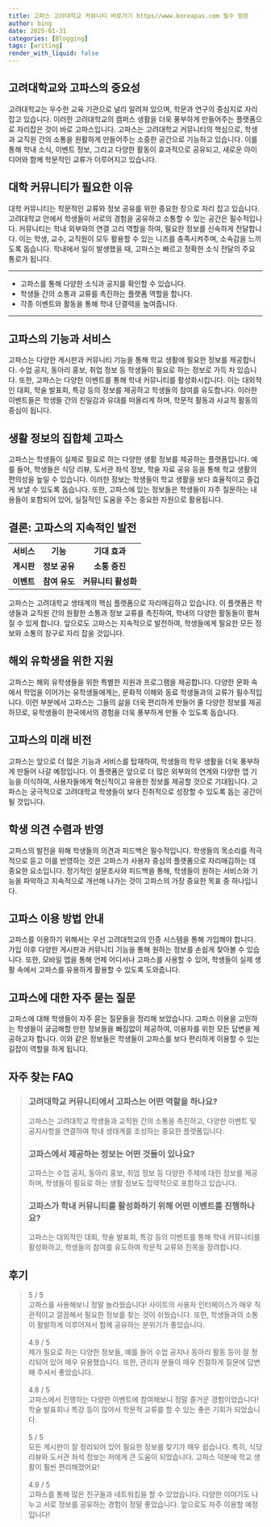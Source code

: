 ```yaml
---
title: 고파스 고려대학교 커뮤니티 바로가기 https//www.koreapas.com 필수 방문
author: bing
date: 2025-01-31
categories: [Blogging]
tags: [writing]
render_with_liquid: false
---
```



<h2 id='고려대학교와 고파스의 중요성'>고려대학교와 고파스의 중요성</h2>

<p>고려대학교는 우수한 교육 기관으로 널리 알려져 있으며, 학문과 연구의 중심지로 자리잡고 있습니다. 이러한 고려대학교의 캠퍼스 생활을 더욱 풍부하게 만들어주는 플랫폼으로 자리잡은 것이 바로 고파스입니다. 고파스는 고려대학교 커뮤니티의 핵심으로, 학생과 교직원 간의 소통을 원활하게 만들어주는 소중한 공간으로 기능하고 있습니다. 이를 통해 학내 소식, 이벤트 정보, 그리고 다양한 활동이 효과적으로 공유되고, 새로운 아이디어와 함께 학문적인 교류가 이루어지고 있습니다.</p>

<h2 id='대학 커뮤니티가 필요한 이유'>대학 커뮤니티가 필요한 이유</h2>

<p>대학 커뮤니티는 학문적인 교류와 정보 공유를 위한 중요한 장으로 자리 잡고 있습니다. 고려대학교 안에서 학생들이 서로의 경험을 공유하고 소통할 수 있는 공간은 필수적입니다. 커뮤니티는 학내 외부와의 연결 고리 역할을 하여, 필요한 정보를 신속하게 전달합니다. 이는 학생, 교수, 교직원이 모두 활용할 수 있는 니즈를 충족시켜주며, 소속감을 느끼도록 돕습니다. 학내에서 일이 발생했을 때, 고파스는 빠르고 정확한 소식 전달의 주요 통로가 됩니다.</p>

<hr />

<ul>
    <li>고파스를 통해 다양한 소식과 공지를 확인할 수 있습니다.</li>
    <li>학생들 간의 소통과 교류를 촉진하는 플랫폼 역할을 합니다.</li>
    <li>각종 이벤트와 활동을 통해 학내 단결력을 높여줍니다.</li>
</ul>

<hr />

<h2 id='고파스의 기능과 서비스'>고파스의 기능과 서비스</h2>

<p>고파스는 다양한 게시판과 커뮤니티 기능을 통해 학교 생활에 필요한 정보를 제공합니다. 수업 공지, 동아리 홍보, 취업 정보 등 학생들이 필요로 하는 정보로 가득 차 있습니다. 또한, 고파스는 다양한 이벤트를 통해 학내 커뮤니티를 활성화시킵니다. 이는 대외적인 대회, 학술 발표회, 특강 등의 정보를 제공하고 학생들의 참여를 유도합니다. 이러한 이벤트들은 학생들 간의 친밀감과 유대를 떠올리게 하며, 학문적 활동과 사교적 활동의 중심이 됩니다.</p>

<h2 id='생활 정보의 집합체 고파스'>생활 정보의 집합체 고파스</h2>

<p>고파스는 학생들이 실제로 필요로 하는 다양한 생활 정보를 제공하는 플랫폼입니다. 예를 들어, 학생들은 식당 리뷰, 도서관 좌석 정보, 학술 자료 공유 등을 통해 학교 생활의 편의성을 높일 수 있습니다. 이러한 정보는 학생들이 학교 생활을 보다 효율적이고 즐겁게 보낼 수 있도록 돕습니다. 또한, 고파스에 있는 정보들은 학생들이 자주 질문하는 내용들이 포함되어 있어, 실질적인 도움을 주는 중요한 자원으로 활용됩니다.</p>

<h2 id='결론: 고파스의 지속적인 발전'>결론: 고파스의 지속적인 발전</h2>

<table>
    <tr>
        <td style="text-align: center; height: 17px;"><b>서비스</b></td>
        <td style="text-align: center; height: 17px;"><b>기능</b></td>
        <td style="text-align: center; height: 17px;"><b>기대 효과</b></td>
    </tr>
    <tr>
        <td style="text-align: center; height: 17px;"><b>게시판</b></td>
        <td style="text-align: center; height: 17px;"><b>정보 공유</b></td>
        <td style="text-align: center; height: 17px;"><b>소통 증진</b></td>
    </tr>
    <tr>
        <td style="text-align: center; height: 17px;"><b>이벤트</b></td>
        <td style="text-align: center; height: 17px;"><b>참여 유도</b></td>
        <td style="text-align: center; height: 17px;"><b>커뮤니티 활성화</b></td>
    </tr>
</table>

<p>고파스는 고려대학교 생태계의 핵심 플랫폼으로 자리매김하고 있습니다. 이 플랫폼은 학생들과 교직원 간의 원활한 소통과 정보 교류를 촉진하여, 학내의 다양한 활동들이 펼쳐질 수 있게 합니다. 앞으로도 고파스는 지속적으로 발전하여, 학생들에게 필요한 모든 정보와 소통의 창구로 자리 잡을 것입니다.</p>

<h2 id='해외 유학생을 위한 지원'>해외 유학생을 위한 지원</h2>

<p>고파스는 해외 유학생들을 위한 특별한 지원과 프로그램을 제공합니다. 다양한 문화 속에서 학업을 이어가는 유학생들에게는, 문화적 이해와 동료 학생들과의 교류가 필수적입니다. 이런 부분에서 고파스는 그들의 삶을 더욱 편리하게 만들어 줄 다양한 정보를 제공하므로, 유학생들이 한국에서의 경험을 더욱 풍부하게 만들 수 있도록 돕습니다.</p>

<h2 id='고파스의 미래 비전'>고파스의 미래 비전</h2>

<p>고파스는 앞으로 더 많은 기능과 서비스를 탑재하여, 학생들의 학우 생활을 더욱 풍부하게 만들어 나갈 예정입니다. 이 플랫폼은 앞으로 더 많은 외부와의 연계와 다양한 앱 기능을 이식하여, 사용자들에게 혁신적이고 유용한 정보를 제공할 것으로 기대됩니다. 고파스는 궁극적으로 고려대학교 학생들이 보다 진취적으로 성장할 수 있도록 돕는 공간이 될 것입니다.</p>

<h2 id='학생 의견 수렴과 반영'>학생 의견 수렴과 반영</h2>

<p>고파스의 발전을 위해 학생들의 의견과 피드백은 필수적입니다. 학생들의 목소리를 적극적으로 듣고 이를 반영하는 것은 고파스가 사용자 중심의 플랫폼으로 자리매김하는 데 중요한 요소입니다. 정기적인 설문조사와 피드백을 통해, 학생들이 원하는 서비스와 기능을 파악하고 지속적으로 개선해 나가는 것이 고파스의 가장 중요한 목표 중 하나입니다.</p>

<h2 id='고파스 이용 방법 안내'>고파스 이용 방법 안내</h2>

<p>고파스를 이용하기 위해서는 우선 고려대학교의 인증 시스템을 통해 가입해야 합니다. 가입 이후 다양한 게시판과 커뮤니티 기능을 통해 원하는 정보를 손쉽게 찾아볼 수 있습니다. 또한, 모바일 앱을 통해 언제 어디서나 고파스를 사용할 수 있어, 학생들이 실제 생활 속에서 고파스를 유용하게 활용할 수 있도록 도와줍니다.</p>

<h2 id='고파스에 대한 자주 묻는 질문'>고파스에 대한 자주 묻는 질문</h2>

<p>고파스에 대해 학생들이 자주 묻는 질문들을 정리해 보았습니다. 고파스 이용을 고민하는 학생들이 궁금해할 만한 정보들을 빠짐없이 제공하여, 이용자를 위한 모든 답변을 제공하고자 합니다. 이와 같은 정보들은 학생들이 고파스를 보다 편리하게 이용할 수 있는 길잡이 역할을 하게 됩니다.</p>


<h2 id='자주_찾는_FAQ'>자주 찾는 FAQ</h2>
<div itemscope="" itemtype="https://schema.org/FAQPage"> 
<blockquote> 
<div itemscope="" itemprop="mainEntity" itemtype="https://schema.org/Question"> 
<h3 itemprop="name">고려대학교 커뮤니티에서 고파스는 어떤 역할을 하나요?</h3> 
<div itemscope="" itemprop="acceptedAnswer" itemtype="https://schema.org/Answer"> 
<span itemprop="text"> 
<p>고파스는 고려대학교 학생들과 교직원 간의 소통을 촉진하고, 다양한 이벤트 및 공지사항을 연결하여 학내 생태계를 조성하는 중요한 플랫폼입니다.</p> 
</span> 
</div> 
</div> 

<div itemscope="" itemprop="mainEntity" itemtype="https://schema.org/Question"> 
<h3 itemprop="name">고파스에서 제공하는 정보는 어떤 것들이 있나요?</h3> 
<div itemscope="" itemprop="acceptedAnswer" itemtype="https://schema.org/Answer"> 
<span itemprop="text"> 
<p>고파스는 수업 공지, 동아리 홍보, 취업 정보 등 다양한 주제에 대한 정보를 제공하며, 학생들이 필요로 하는 생활 정보도 집약적으로 포함하고 있습니다.</p> 
</span> 
</div> 
</div> 

<div itemscope="" itemprop="mainEntity" itemtype="https://schema.org/Question"> 
<h3 itemprop="name">고파스가 학내 커뮤니티를 활성화하기 위해 어떤 이벤트를 진행하나요?</h3> 
<div itemscope="" itemprop="acceptedAnswer" itemtype="https://schema.org/Answer"> 
<span itemprop="text"> 
<p>고파스는 대외적인 대회, 학술 발표회, 특강 등의 이벤트를 통해 학내 커뮤니티를 활성화하고, 학생들의 참여를 유도하여 학문적 교류와 친목을 장려합니다.</p> 
</span> 
</div> 
</div> 
</blockquote> 
</div>
<h2 id='후기'>후기</h2>
<div itemscope itemtype="https://schema.org/Product">
  <blockquote>
  <div itemprop="review" itemscope itemtype="https://schema.org/Review">
      <div itemprop="reviewRating" itemscope itemtype="https://schema.org/Rating"> <span itemprop="ratingValue">5</span> / <span itemprop="bestRating">5</span> </div>
      <span itemprop="reviewBody">고파스를 사용해보니 정말 놀라웠습니다! 사이트의 사용자 인터페이스가 매우 직관적이고 깔끔해서 필요한 정보를 찾는 것이 쉬웠습니다. 또한, 학생들과의 소통이 활발하게 이루어져서 함께 공유하는 분위기가 좋았습니다.</span>
  </div>
  <br>
  <div itemprop="review" itemscope itemtype="https://schema.org/Review">
      <div itemprop="reviewRating" itemscope itemtype="https://schema.org/Rating"> <span itemprop="ratingValue">4.9</span> / <span itemprop="bestRating">5</span> </div>
      <span itemprop="reviewBody">제가 필요로 하는 다양한 정보들, 예를 들어 수업 공지나 동아리 활동 등이 잘 정리되어 있어 매우 유용했습니다. 또한, 관리자 분들이 매우 친절하게 질문에 답변해 주셔서 좋았습니다.</span>
  </div>
  <br>
  <div itemprop="review" itemscope itemtype="https://schema.org/Review">
      <div itemprop="reviewRating" itemscope itemtype="https://schema.org/Rating"> <span itemprop="ratingValue">4.8</span> / <span itemprop="bestRating">5</span> </div>
      <span itemprop="reviewBody">고파스에서 진행하는 다양한 이벤트에 참여해보니 정말 즐거운 경험이었습니다! 학술 발표회나 특강 등이 많아서 학문적 교류를 할 수 있는 좋은 기회가 되었습니다.</span>
  </div>
  <br>
  <div itemprop="review" itemscope itemtype="https://schema.org/Review">
      <div itemprop="reviewRating" itemscope itemtype="https://schema.org/Rating"> <span itemprop="ratingValue">5</span> / <span itemprop="bestRating">5</span> </div>
      <span itemprop="reviewBody">모든 게시판이 잘 정리되어 있어 필요한 정보를 찾기가 매우 쉽습니다. 특히, 식당 리뷰와 도서관 좌석 정보는 저에게 큰 도움이 되었습니다. 고파스 덕분에 학교 생활이 훨씬 편리해졌어요!</span>
  </div>
  <br>
  <div itemprop="review" itemscope itemtype="https://schema.org/Review">
      <div itemprop="reviewRating" itemscope itemtype="https://schema.org/Rating"> <span itemprop="ratingValue">4.9</span> / <span itemprop="bestRating">5</span> </div>
      <span itemprop="reviewBody">고파스를 통해 많은 친구들과 네트워킹을 할 수 있었습니다. 다양한 이야기도 나누고 서로 정보를 공유하는 경험이 정말 좋았습니다. 앞으로도 자주 이용할 예정입니다!</span>
  </div>
  </blockquote>
</div>
